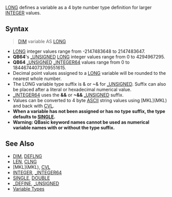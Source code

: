 [LONG](LONG) defines a variable as a 4 byte number type definition for larger [INTEGER](INTEGER) values.

## Syntax

>  [DIM](DIM) variable AS [LONG](LONG)

* [LONG](LONG) integer values range from -2147483648 to 2147483647.
* **QB64**'s [_UNSIGNED](_UNSIGNED) [LONG](LONG) integer values range from 0 to 4294967295.
* **QB64** [_UNSIGNED](_UNSIGNED) [_INTEGER64](_INTEGER64) values range from 0 to 18446744073709551615.
* Decimal point values assigned to a [LONG](LONG) variable will be rounded to the nearest whole number.
* The LONG variable type suffix is & or ~& for [_UNSIGNED](_UNSIGNED). Suffix can also be placed after a literal or hexadecimal numerical value.
* [_INTEGER64](_INTEGER64) uses the **&&** or **~&&** [_UNSIGNED](_UNSIGNED) suffix.
* Values can be converted to 4 byte [ASCII](ASCII) string values using [MKL$](MKL$) and back with [CVL](CVL).
* **When a variable has not been assigned or has no type suffix, the type defaults to [SINGLE](SINGLE).**
* **Warning: QBasic keyword names cannot be used as numerical variable names with or without the type suffix.**

## See Also

* [DIM](DIM), [DEFLNG](DEFLNG)
* [LEN](LEN), [CLNG](CLNG)
* [MKL$](MKL$), [CVL](CVL) 
* [INTEGER](INTEGER), [_INTEGER64](_INTEGER64)
* [SINGLE](SINGLE), [DOUBLE](DOUBLE)
* [_DEFINE](_DEFINE), [_UNSIGNED](_UNSIGNED)
* [Variable Types](Variable-Types)
